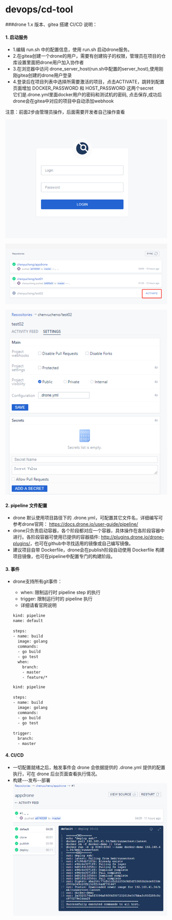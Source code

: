 # devops/cd-tool

###drone 1.x 版本、gitea 搭建 CI/CD 说明：
#### 1. 启动服务
-  1.编辑 run.sh 中的配置信息，使用 run.sh 启动drone服务。
-  2.在gitea创建一个drone的用户，需要有创建钩子的权限，管理员在项目的仓库设置里面把drone用户加入协作者
-  3.在浏览器中访问 drone_server_host(run.sh中配置的server_host),使用刚刚gitea创建的drone用户登录
-  4.登录后在项目列表中选择所需要激活的项目，点击ACTIVATE，跳转到配置页面增加 DOCKER_PASSWORD 和 HOST_PASSWORD 这两个secret  
     它们是.drone.yml里面docker用户的密码和测试机的密码, 点击保存,成功后drone会在gitea中对应的项目中自动添加webhook

注意：前面2步由管理员操作，后面需要开发者自己操作查看

![login](jpg/01.jpg )

![active](jpg/02.jpg )

![active](jpg/03.jpg )


#### 2. pipeline 文件配置
   - drone 默认使用项目路径下的 .drone.yml，可配置其它文件名，详细编写可参考drone官网：
   <https://docs.drone.io/user-guide/pipeline/>
   - drone只负责启动容器，各个阶段都对应一个容器，具体操作在各阶段容器中进行。各阶段容器可使用已提供的容器插件:
   <http://plugins.drone.io/drone-plugins/>，也可在github中寻找适用的镜像或自己编写镜像。
   - 建议项目自带 Dockerfile，drone会在publish阶段自动使用 Dockerfile 构建项目镜像，也可在pipeline中配置专门的构建阶段。
   
   
#### 3. 事件
   - drone支持所有git事件：
   
      - when: 限制运行时 pipeline step 的执行
      - trigger: 限制运行时的 pipeline 执行
      - 详细请看官网说明
      ```
      kind: pipeline
      name: default
      
      steps:
      - name: build
        image: golang
        commands:
        - go build
        - go test
        when:
          branch:
          - master
          - feature/*
      ```  
      
      ```
      kind: pipeline
      
      steps:
      - name: build
        image: golang
        commands:
        - go build
        - go test
      
      trigger:
        branch:
        - master
      ```      
    
      
#### 4. CI/CD
   - 一切配置就绪之后，触发事件会 drone 会依据提供的 .drone.yml 提供的配置执行，可在 drone 后台页面查看执行情况。
   - 构建---发布--部署
   ![cicd](jpg/04.jpg)



